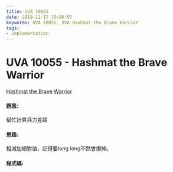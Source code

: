 ```yaml
---
title: UVA 10055
date: 2019-11-17 10:00:07
keywords: UVA 10055, UVA Hashmat the Brave Warrior
tags:
- implementation
---
```

# UVA 10055 - Hashmat the Brave Warrior
[Hashmat the Brave Warrior](https://onlinejudge.org/external/100/10055.pdf)

#### 題意:
幫忙計算兵力差距
<!-- more -->
#### 思路:
相減加絕對值，記得要long long不然會爆掉。

#### 程式碼:
<script src="https://gist.github.com/Daviswww/c247b18829e24fb33734da0e4fab51b8.js"></script>